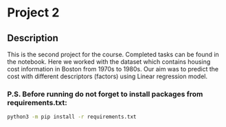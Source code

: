# Project 2

## Description

This is the second project for the course. Completed tasks can be found in the notebook. Here we worked with the dataset which contains housing cost information in Boston from 1970s to 1980s. Our aim was to predict the cost with different descriptors (factors) using Linear regression model.

### P.S. Before running do not forget to install packages from requirements.txt:

```bash
python3 -m pip install -r requirements.txt
```
